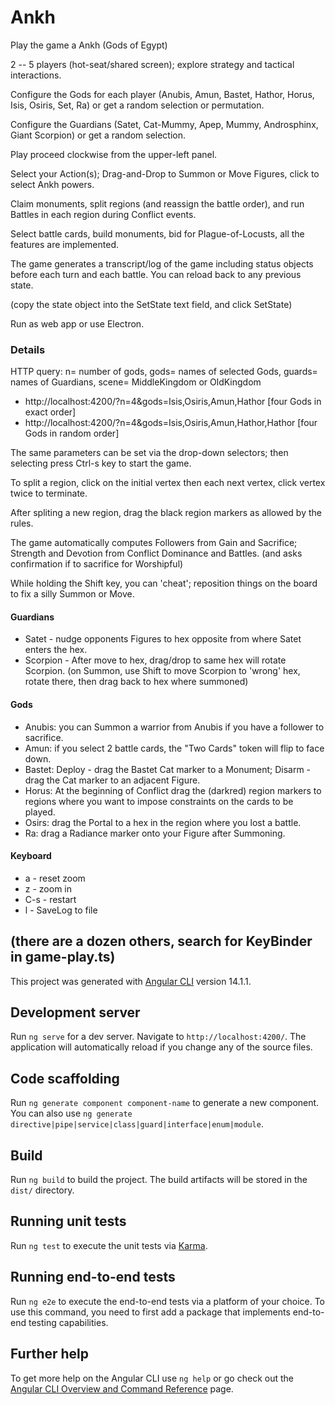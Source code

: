 # Ankh

Play the game a Ankh (Gods of Egypt) 

2 -- 5 players (hot-seat/shared screen); explore strategy and tactical interactions.

Configure the Gods for each player (Anubis, Amun, Bastet, Hathor, Horus, Isis, Osiris, Set, Ra) or get a random selection or permutation.

Configure the Guardians (Satet, Cat-Mummy, Apep, Mummy, Androsphinx, Giant Scorpion) or get a random selection.

Play proceed clockwise from the upper-left panel.

Select your Action(s); Drag-and-Drop to Summon or Move Figures, click to select Ankh powers.

Claim monuments, split regions (and reassign the battle order), and run Battles in each region during Conflict events.

Select battle cards, build monuments, bid for Plague-of-Locusts, all the features are implemented.

The game generates a transcript/log of the game including status objects before each turn and each battle. You can reload back to any previous state.

(copy the state object into the SetState text field, and click SetState)


Run as web app or use Electron.

### Details

HTTP query: n= number of gods, gods= names of selected Gods, guards= names of Guardians, scene= MiddleKingdom or OldKingdom

* http://localhost:4200/?n=4&gods=Isis,Osiris,Amun,Hathor [four Gods in exact order]
* http://localhost:4200/?n=4&gods=Isis,Osiris,Amun,Hathor,Hathor [four Gods in random order]

The same parameters can be set via the drop-down selectors; then selecting press Ctrl-s key to start the game.

To split a region, click on the initial vertex then each next vertex, click vertex twice to terminate.

After spliting a new region, drag the black region markers as allowed by the rules.

The game automatically computes Followers from Gain and Sacrifice; Strength and Devotion from Conflict Dominance and Battles. (and asks confirmation if to sacrifice for Worshipful)

While holding the Shift key, you can 'cheat'; reposition things on the board to fix a silly Summon or Move.

#### Guardians
* Satet - nudge opponents Figures to hex opposite from where Satet enters the hex.
* Scorpion - After move to hex, drag/drop to same hex will rotate Scorpion. (on Summon, use Shift to move Scorpion to 'wrong' hex, rotate there, then drag back to hex where summoned)
#### Gods
* Anubis: you can Summon a warrior from Anubis if you have a follower to sacrifice.
* Amun: if you select 2 battle cards, the "Two Cards" token will flip to face down.
* Bastet: Deploy - drag the Bastet Cat marker to a Monument; Disarm - drag the Cat marker to an adjacent Figure.
* Horus: At the beginning of Conflict drag the (darkred) region markers to regions where you want to impose constraints on the cards to be played.
* Osirs: drag the Portal to a hex in the region where you lost a battle.
* Ra: drag a Radiance marker onto your Figure after Summoning.

#### Keyboard
* a - reset zoom
* z - zoom in
* C-s - restart
* l - SaveLog to file
  
(there are a dozen others, search for KeyBinder in game-play.ts)
------

This project was generated with [Angular CLI](https://github.com/angular/angular-cli) version 14.1.1.

## Development server

Run `ng serve` for a dev server. Navigate to `http://localhost:4200/`. The application will automatically reload if you change any of the source files.

## Code scaffolding

Run `ng generate component component-name` to generate a new component. You can also use `ng generate directive|pipe|service|class|guard|interface|enum|module`.

## Build

Run `ng build` to build the project. The build artifacts will be stored in the `dist/` directory.

## Running unit tests

Run `ng test` to execute the unit tests via [Karma](https://karma-runner.github.io).

## Running end-to-end tests

Run `ng e2e` to execute the end-to-end tests via a platform of your choice. To use this command, you need to first add a package that implements end-to-end testing capabilities.

## Further help

To get more help on the Angular CLI use `ng help` or go check out the [Angular CLI Overview and Command Reference](https://angular.io/cli) page.
